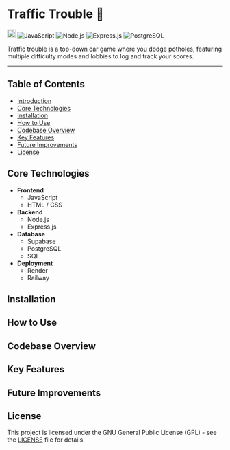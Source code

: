 # Traffic Trouble 🚙
<a href='http://www.recurse.com' title='Made with love at the Recurse Center'><img src='https://cloud.githubusercontent.com/assets/2883345/11325206/336ea5f4-9150-11e5-9e90-d86ad31993d8.png' height='20px'/></a>
![JavaScript](https://img.shields.io/badge/JavaScript-F7DF1E?logo=javascript&logoColor=white)
![Node.js](https://img.shields.io/badge/Node.js-339933?logo=node.js&logoColor=white)
![Express.js](https://img.shields.io/badge/Express.js-000000?logo=express&logoColor=white)
![PostgreSQL](https://img.shields.io/badge/PostgreSQL-336791?logo=postgresql&logoColor=white)

Traffic trouble is a top-down car game where you dodge potholes, featuring multiple difficulty modes and lobbies to log and track your scores. 

<hr>

## Table of Contents
- [Introduction](#traffic-trouble-)
- [Core Technologies](#core-technologies)
- [Installation](#installation)
- [How to Use](#how-to-use)
- [Codebase Overview](#codebase-overview)
- [Key Features](#key-features)
- [Future Improvements](#future-improvements)
- [License](#license)

## Core Technologies

- **Frontend**
  - JavaScript
  - HTML / CSS
- **Backend**
  - Node.js
  - Express.js
- **Database**
  - Supabase
  - PostgreSQL
  - SQL
- **Deployment**
  - Render
  - Railway

## Installation

## How to Use

## Codebase Overview

## Key Features

## Future Improvements

## License
This project is licensed under the GNU General Public License (GPL) - see the [LICENSE](./LICENSE) file for details.
